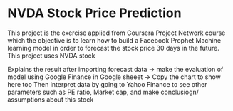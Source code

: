 # NVDA Stock Price Prediction

This project is the exercise applied from Coursera Project Network course which the objective is to learn how to build a Facebook Prophet Machine learning model in order to forecast the stock price 30 days in the future.
This project uses NVDA stock

Explains the result after importing forecast data -> make the evaluation of model using Google Finance in Google sheeet -> Copy the chart to show here too
Then interpret data by going to Yahoo Finance to see other parameters such as PE ratio, Market cap, and make conclusiogn/ assumptions about this stock

